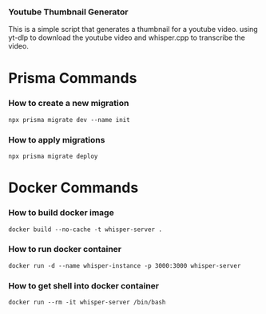### Youtube Thumbnail Generator

This is a simple script that generates a thumbnail for a youtube video. using yt-dlp to download the youtube video and whisper.cpp to transcribe the video.

# Prisma Commands
### How to create a new migration
```
npx prisma migrate dev --name init
```

### How to apply migrations
```
npx prisma migrate deploy
```


# Docker Commands
### How to build docker image
```
docker build --no-cache -t whisper-server .
```

### How to run docker container
```
docker run -d --name whisper-instance -p 3000:3000 whisper-server
```

### How to get shell into docker container
```
docker run --rm -it whisper-server /bin/bash
```